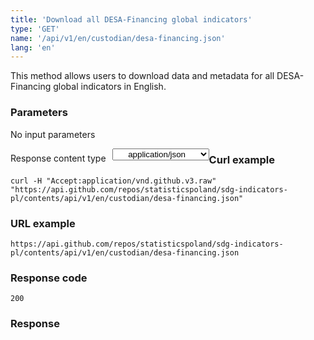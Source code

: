 ```yaml
---
title: 'Download all DESA-Financing global indicators'
type: 'GET'
name: '/api/v1/en/custodian/desa-financing.json'
lang: 'en'
---
```


This method allows users to download data and metadata for all DESA-Financing global indicators in English.

### Parameters

<p>No input parameters</p>

<p style='float:left;margin-top: 7px;'>Response content type</p>
<select style='float:left;padding: 0px 15px;width: 155px;margin-left: 10px;text-align-last: center;'>
  <option>application/json</option>
</select>

<div id='example1'>

<h3 id="przykładowy-curl">Curl example</h3>

<p><code class="highlighter-rouge">curl -H "Accept:application/vnd.github.v3.raw" "https://api.github.com/repos/statisticspoland/sdg-indicators-pl/contents/api/v1/en/custodian/desa-financing.json"</code></p>

<h3 id="przykładowy-url">URL example</h3>

<p><code class="highlighter-rouge">https://api.github.com/repos/statisticspoland/sdg-indicators-pl/contents/api/v1/en/custodian/desa-financing.json</code></p>

<h3 id="przykładowy-kod-odpowiedzi">Response code</h3>

<p><code class="highlighter-rouge">200</code></p>

<h3 id="przykładowa-odpowiedź">Response</h3>

<p><code class="highlighter-rouge" id="show-data-en-desa-financing">
</code></p>

</div>

<script>

$.getJSON('https://sdg.gov.pl/api/v1/en/custodian/desa-financing.json', function(data) {
    $('#show-data-en-desa-financing').html(JSON.stringify(data, null, 2));
});

</script>

